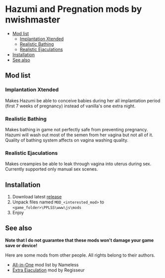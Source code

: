 # Hazumi and Pregnation mods by nwishmaster

-   [Mod list](#mod-list)
    -   [Implantation Xtended](#implantation-xtended)
    -   [Realistic Bathing](#realistic-bathing)
    -   [Realistic Ejaculations](#realistic-ejaculations)
-   [Installation](#installation)
-   [See also](#see-also)

## Mod list

### Implantation Xtended

Makes Hazumi be able to conceive babies during her all implantation period
(first 7 weeks of pregnancy) instead of vanilla's one extra night.

### Realistic Bathing

Makes bathing in game not perfectly safe from preventing pregnancy.
Hazumi will wash out most of the semen from her vagina but not all of it.
Quality of bathing system affects on vagina washing quality.

### Realistic Ejaculations

Makes creampies be able to leak through vagina into uterus during sex.
Currently supported only manual sex scenes.

## Installation

1. Download latest [release](https://github.com/nwishmaster/HnP_mods/releases)
2. Unpack files named `MOD_<interested_mod>` to `<game_folder>\PPLSS\www\js\mods`
3. Enjoy

## See also

**Note that I do not guarantee that these mods won't damage your game save or device!**

Here are some mods from other people. All rights belong to their authors.

-   [All-in-One](https://pastebin.com/9v2w477L) mod list by Nameless
-   [Extra Ejaculation](https://mega.nz/file/cfw1Haha#qckepz_TSY_ICOGCgldYkvbC-pBe-Wb0bqnNEKyUaxc) mod by Regisseur
